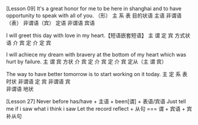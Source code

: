 [Lesson 09]
It's a great honor for me  to be here in shanghai and to have opportunity to speak with all of you.
（形） 主  系  表    目的状语  主语
                            非谓语（表）                非谓语（宾）            定语
                                                                            非谓语    宾语

I will greet this day with love in my heart.【短语嵌套短语】
主  谓        定    宾   方式状语
                        介   宾    定
                                 介 定  宾

I will achiece my dream with bravery at the bottom of my heart which was hurt by failure.
主   谓          宾      方状
                        介    宾      定
                                     介    宾        定
                                                    介    宾     定从（主 谓  宾）


The way to have better tomorrow is to start working on it today.
主             定                系         表              时状
        非谓语     定     宾         非谓语        宾                 
                                              非谓语 地状   

[Lesson 27]
Never before has/have + 主语 + been[谓] + 表语/宾语
Just tell me if i saw what i think i saw 
Let the record reflect + 从句   === 谓 + 宾语 + 宾补从句